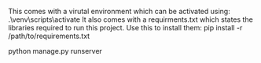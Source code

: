 This comes with a virutal environment which can be activated using:
.\venv\scripts\activate
It also comes with a requirments.txt which states the libraries required to run this project.
Use this to install them:
pip install -r /path/to/requirements.txt

python manage.py runserver
